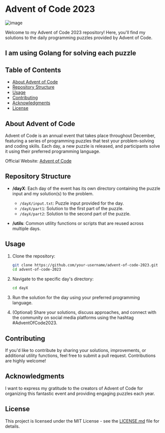 # Advent of Code 2023

![image](https://github.com/abel-cosmic/AdventOfCode/assets/119308986/8704922f-be09-4019-a698-571bdb17b10e)


Welcome to my Advent of Code 2023 repository! Here, you'll find my solutions to the daily programming puzzles provided by Advent of Code.

## I am using Golang for solving each puzzle

## Table of Contents

- [About Advent of Code](#about-advent-of-code)
- [Repository Structure](#repository-structure)
- [Usage](#usage)
- [Contributing](#contributing)
- [Acknowledgments](#acknowledgments)
- [License](#license)

## About Advent of Code

Advent of Code is an annual event that takes place throughout December, featuring a series of programming puzzles that test your problem-solving and coding skills. Each day, a new puzzle is released, and participants solve it using their preferred programming language.

Official Website: [Advent of Code](https://adventofcode.com/)

## Repository Structure

- **/dayX**: Each day of the event has its own directory containing the puzzle input and my solution(s) to the problem.
  - `/dayX/input.txt`: Puzzle input provided for the day.
  - `/dayX/part1`: Solution to the first part of the puzzle.
  - `/dayX/part2`: Solution to the second part of the puzzle.

- **/utils**: Common utility functions or scripts that are reused across multiple days.

## Usage

1. Clone the repository:

    ```bash
    git clone https://github.com/your-username/advent-of-code-2023.git
    cd advent-of-code-2023
    ```

2. Navigate to the specific day's directory:

    ```bash
    cd dayX
    ```

3. Run the solution for the day using your preferred programming language.

4. (Optional) Share your solutions, discuss approaches, and connect with the community on social media platforms using the hashtag #AdventOfCode2023.

## Contributing

If you'd like to contribute by sharing your solutions, improvements, or additional utility functions, feel free to submit a pull request. Contributions are highly welcome!

## Acknowledgments

I want to express my gratitude to the creators of Advent of Code for organizing this fantastic event and providing engaging puzzles each year.

## License

This project is licensed under the MIT License - see the [LICENSE.md](LICENSE.md) file for details.
